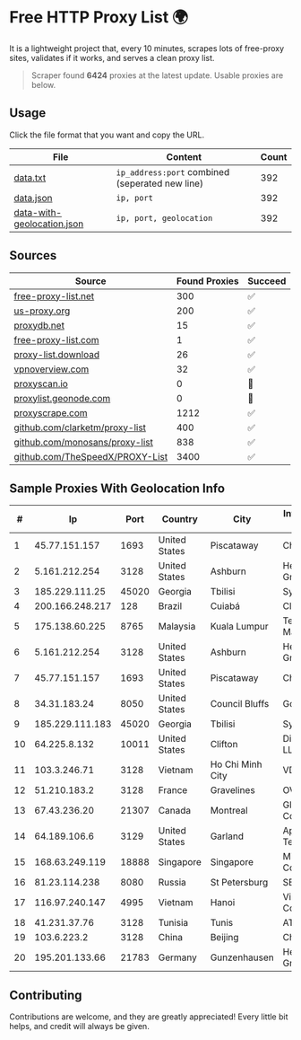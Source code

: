 
# Free HTTP Proxy List 🌍

It is a lightweight project that, every 10 minutes, scrapes lots of free-proxy sites, validates if it works, and serves a clean proxy list.


> Scraper found **6424** proxies at the latest update. Usable proxies are below.

## Usage

Click the file format that you want and copy the URL.


|File|Content|Count|
|----|-------|-----|
|[data.txt](https://raw.githubusercontent.com/themiralay/Proxy-List-World/master/data.txt)|`ip_address:port` combined (seperated new line)|392|
|[data.json](https://raw.githubusercontent.com/themiralay/Proxy-List-World/master/data.json)|`ip, port`|392|
|[data-with-geolocation.json](https://raw.githubusercontent.com/themiralay/Proxy-List-World/master/data-with-geolocation.json)|`ip, port, geolocation`|392|

## Sources

|Source|Found Proxies|Succeed|
|------|-------------|-------|
|[free-proxy-list.net](https://free-proxy-list.net)|300|✅|
|[us-proxy.org](https://www.us-proxy.org)|200|✅|
|[proxydb.net](http://proxydb.net)|15|✅|
|[free-proxy-list.com](https://free-proxy-list.com/?page=&port=&type%5B%5D=http&type%5B%5D=https&up_time=0&search=Search)|1|✅|
|[proxy-list.download](https://www.proxy-list.download/HTTP)|26|✅|
|[vpnoverview.com](https://vpnoverview.com/privacy/anonymous-browsing/free-proxy-servers)|32|✅|
|[proxyscan.io](https://www.proxyscan.io)|0|🚫|
|[proxylist.geonode.com](https://proxylist.geonode.com/api/proxy-list?limit=300&page=1&sort_by=lastChecked&sort_type=desc&protocols=http,https)|0|🚫|
|[proxyscrape.com](https://api.proxyscrape.com/v2/?request=displayproxies&protocol=http&timeout=10000&country=all&ssl=all&anonymity=all)|1212|✅|
|[github.com/clarketm/proxy-list](https://raw.githubusercontent.com/clarketm/proxy-list/master/proxy-list-raw.txt)|400|✅|
|[github.com/monosans/proxy-list](https://raw.githubusercontent.com/monosans/proxy-list/main/proxies/http.txt)|838|✅|
|[github.com/TheSpeedX/PROXY-List](https://raw.githubusercontent.com/TheSpeedX/PROXY-List/master/http.txt)|3400|✅|


## Sample Proxies With Geolocation Info

|#|Ip|Port|Country|City|Internet Service Provider|
|-|--|----|-------|----|-------------------------|
|1|45.77.151.157|1693|United States|Piscataway|Choopa|
|2|5.161.212.254|3128|United States|Ashburn|Hetzner Online GmbH|
|3|185.229.111.25|45020|Georgia|Tbilisi|Sysnet LLC|
|4|200.166.248.217|128|Brazil|Cuiabá|Claro S.A|
|5|175.138.60.225|8765|Malaysia|Kuala Lumpur|Telekom Malaysia Berhad|
|6|5.161.212.254|3128|United States|Ashburn|Hetzner Online GmbH|
|7|45.77.151.157|1693|United States|Piscataway|Choopa|
|8|34.31.183.24|8050|United States|Council Bluffs|Google LLC|
|9|185.229.111.183|45020|Georgia|Tbilisi|Sysnet LLC|
|10|64.225.8.132|10011|United States|Clifton|DigitalOcean, LLC|
|11|103.3.246.71|3128|Vietnam|Ho Chi Minh City|VDATA|
|12|51.210.183.2|3128|France|Gravelines|OVH SAS|
|13|67.43.236.20|21307|Canada|Montreal|GloboTech Communications|
|14|64.189.106.6|3129|United States|Garland|Apogee Telecom Inc.|
|15|168.63.249.119|18888|Singapore|Singapore|Microsoft Corporation|
|16|81.23.114.238|8080|Russia|St Petersburg|SEVEREN|
|17|116.97.240.147|4995|Vietnam|Hanoi|Viettel Corporation|
|18|41.231.37.76|3128|Tunisia|Tunis|ATI - ISP|
|19|103.6.223.2|3128|China|Beijing|China Unicom|
|20|195.201.133.66|21783|Germany|Gunzenhausen|Hetzner Online GmbH|



## Contributing

Contributions are welcome, and they are greatly appreciated! Every
little bit helps, and credit will always be given.


